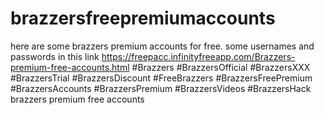 # brazzersfreepremiumaccounts
here are some brazzers premium accounts for free. some usernames and passwords
in this link 
https://freepacc.infinityfreeapp.com/Brazzers-premium-free-accounts.html
#Brazzers  #BrazzersOfficial #BrazzersXXX  #BrazzersTrial #BrazzersDiscount #FreeBrazzers #BrazzersFreePremium #BrazzersAccounts #BrazzersPremium #BrazzersVideos #BrazzersHack 
brazzers 
premium
free
accounts
